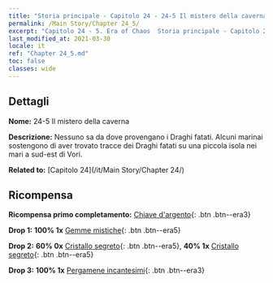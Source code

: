 ```yaml
---
title: "Storia principale - Capitolo 24 - 24-5 Il mistero della caverna"
permalink: /Main Story/Chapter 24_5/
excerpt: "Capitolo 24 - 5. Era of Chaos  Storia principale - Capitolo 24_5. 24-5 Il mistero della caverna"
last_modified_at: 2021-03-30
locale: it
ref: "Chapter 24_5.md"
toc: false
classes: wide
---
```


## Dettagli

 **Nome:** 24-5 Il mistero della caverna

 **Descrizione:** Nessuno sa da dove provengano i Draghi fatati. Alcuni marinai sostengono di aver trovato tracce dei Draghi fatati su una piccola isola nei mari a sud-est di Vori.

 **Related to:** [Capitolo 24](/it/Main Story/Chapter 24/)

## Ricompensa

 **Ricompensa primo completamento:** [Chiave d'argento](/it/Items/con_693/){: .btn .btn--era3}

 **Drop 1:** **100% 1x** [Gemme mistiche](/it/Items/mat_86/){: .btn .btn--era5}

 **Drop 2:** **60% 0x** [Cristallo segreto](/it/Items/mat_80/){: .btn .btn--era5}, **40% 1x** [Cristallo segreto](/it/Items/mat_80/){: .btn .btn--era5}

 **Drop 3:** **100% 1x** [Pergamene incantesimi](/it/Items/con_694/){: .btn .btn--era3}

